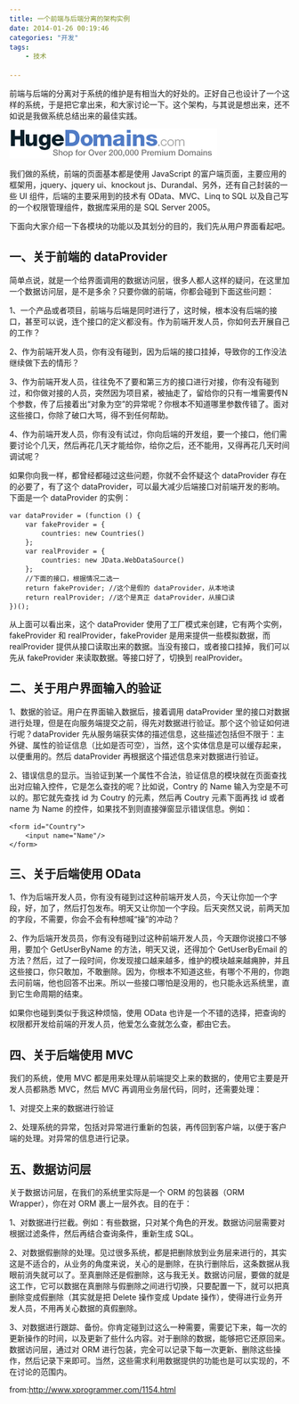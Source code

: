 ```yaml
---
title: 一个前端与后端分离的架构实例
date: 2014-01-26 00:19:46
categories: "开发"
tags:
	- 技术

---
```


前端与后端的分离对于系统的维护是有相当大的好处的。正好自己也设计了一个这样的系统，于是把它拿出来，和大家讨论一下。这个架构，与其说是想出来，还不如说是我做系统总结出来的最佳实践。

![一个前端与后端分离的架构实例][AIJU-FFIN-YBYE.jpg]

我们做的系统，前端的页面基本都是使用 JavaScript 的富户端页面，主要应用的框架用，jquery、jquery ui、knockout js、Durandal、另外，还有自己封装的一些 UI 组件，后端的主要采用到的技术有 OData、MVC、Linq to SQL 以及自己写的一个权限管理组件，数据库采用的是 SQL Server 2005。

下面向大家介绍一下各模块的功能以及其划分的目的，我们先从用户界面看起吧。

## 一、关于前端的 dataProvider ##

简单点说，就是一个给界面调用的数据访问层，很多人都人这样的疑问，在这里加一个数据访问层，是不是多余？只要你做的前端，你都会碰到下面这些问题：

1、一个产品或者项目，前端与后端是同时进行了，这时候，根本没有后端的接口，甚至可以说，连个接口的定义都没有。作为前端开发人员，你如何去开展自己的工作？

2、作为前端开发人员，你有没有碰到，因为后端的接口挂掉，导致你的工作没法继续做下去的情形？

3、作为前端开发人员，往往免不了要和第三方的接口进行对接，你有没有碰到过，和你做对接的人员，突然因为项目紧，被抽走了，留给你的只有一堆需要传N个参数，传了后接着出“对象为空”的异常呢？你根本不知道哪里参数传错了。面对这些接口，你除了破口大骂，得不到任何帮助。

4、作为前端开发人员，你有没有试过，你向后端的开发组，要一个接口，他们需要讨论个几天，然后再花几天才能给你，给你之后，还不能用，又得再花几天时间调试呢？

如果你向我一样，都曾经都碰过这些问题，你就不会怀疑这个 dataProvider 存在的必要了，有了这个 dataProvider，可以最大减少后端接口对前端开发的影响。下面是一个 dataProvider 的实例：

``````````
var dataProvider = (function () {
    var fakeProvider = {
        countries: new Countries()
    };
    var realProvider = {
        countries: new JData.WebDataSource()
    };
    //下面的接口，根据情况二选一
    return fakeProvider; //这个是假的 dataProvider，从本地读
    return realProvider; //这个是真正 dataProvider，从接口读
})();
``````````

从上面可以看出来，这个 dataProvider 使用了工厂模式来创建，它有两个实例，fakeProvider 和 realProvider，fakeProvider 是用来提供一些模拟数据，而 realProvider 提供从接口读取出来的数据。当没有接口，或者接口挂掉，我们可以先从 fakeProvider 来读取数据。等接口好了，切换到 realProvider。

## 二、关于用户界面输入的验证 ##

1、数据的验证。用户在界面输入数据后，接着调用 dataProvider 里的接口对数据进行处理，但是在向服务端提交之前，得先对数据进行验证。那个这个验证如何进行呢？dataProvider 先从服务端获实体的描述信息，这些描述包括但不限于：主外键、属性的验证信息（比如是否可空），当然，这个实体信息是可以缓存起来，以便重用的。然后 dataProvider 再根据这个描述信息来对数据进行验证。

2、错误信息的显示。当验证到某一个属性不合法，验证信息的模块就在页面查找出对应输入控件，它是怎么查找的呢？比如说，Contry 的 Name 输入为空是不可以的。那它就先查找 id 为 Coutry 的元素，然后再 Coutry 元素下面再找 id 或者 name 为 Name 的控件，如果找不到则直接弹窗显示错误信息。例如：

``````````
<form id="Country">
    <input name="Name"/>
</form>
``````````

## 三、关于后端使用 OData ##

1、作为后端开发人员，你有没有碰到过这种前端开发人员，今天让你加一个字段，好，加了，然后打包发布。明天又让你加一个字段。后天突然又说，前两天加的字段，不需要，你会不会有种想喊“操”的冲动？

2、作为后端开发员员，你有没有碰到过这种前端开发人员，今天跟你说接口不够用，要加个 GetUserByName 的方法，明天又说，还得加个 GetUserByEmail 的方法？然后，过了一段时间，你发现接口越来越多，维护的模块越来越痈肿，并且这些接口，你只敢加，不敢删除。因为，你根本不知道这些，有哪个不用的，你跑去问前端，他也回答不出来。所以一些接口哪怕是没用的，也只能永远系统里，直到它生命周期的结束。

如果你也碰到类似于我这种烦恼，使用 OData 也许是一个不错的选择，把查询的权限都开发给前端的开发人员，他爱怎么查就怎么查，都由它去。

## 四、关于后端使用 MVC ##

我们的系统，使用 MVC 都是用来处理从前端提交上来的数据的，使用它主要是开发人员都熟悉 MVC，然后 MVC 再调用业务层代码，同时，还需要处理：

1、对提交上来的数据进行验证

2、处理系统的异常，包括对异常进行重新的包装，再传回到客户端，以便于客户端的处理。对异常的信息进行记录。

## 五、数据访问层 ##

关于数据访问层，在我们的系统里实际是一个 ORM 的包装器（ORM Wrapper），你在对 ORM 裹上一层外衣。目的在于：

1、对数据进行拦截。例如：有些数据，只对某个角色的开发。数据访问层需要对根据过滤条件，然后再结合查询条件，重新生成 SQL。

2、对数据假删除的处理。见过很多系统，都是把删除放到业务层来进行的，其实这是不适合的，从业务的角度来说，关心的是删除，在执行删除后，这条数据从我眼前消失就可以了。至真删除还是假删除，这与我无关。数据访问层，要做的就是这工作，它可以数据在真删除与假删除之间进行切换，只要配置一下，就可以把真删除变成假删除（其实就是把 Delete 操作变成 Update 操作），使得进行业务开发人员，不用再关心数据的真假删除。

3、对数据进行跟踪、备份。你肯定碰到过这么一种需要，需要记下来，每一次的更新操作的时间，以及更新了些什么内容。对于删除的数据，能够把它还原回来。数据访问层，通过对 ORM 进行包装，完全可以记录下每一次更新、删除这些操作，然后记录下来即可。当然，这些需求利用数据提供的功能也是可以实现的，不在讨论的范围内。


from:http://www.xprogrammer.com/1154.html


[AIJU-FFIN-YBYE.jpg]: static/resources/crawler/AIJU-FFIN-YBYE.jpg
